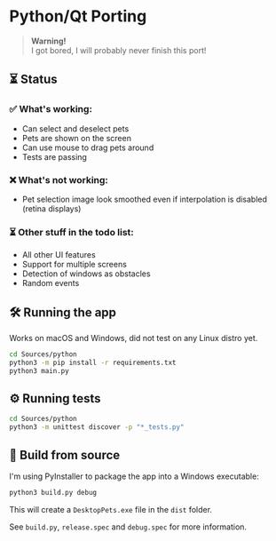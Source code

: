 # Python/Qt Porting

> **Warning!**<br>
> I got bored, I will probably never finish this port!

## ⏳ Status

### ✅ What's working:
* Can select and deselect pets
* Pets are shown on the screen
* Can use mouse to drag pets around
* Tests are passing

### ❌ What's not working:
* Pet selection image look smoothed even if interpolation is disabled (retina displays)

### ⏳ Other stuff in the todo list:
* All other UI features
* Support for multiple screens
* Detection of windows as obstacles
* Random events

## 🛠️ Running the app
Works on macOS and Windows, did not test on any Linux distro yet.
```bash
cd Sources/python
python3 -m pip install -r requirements.txt
python3 main.py
```

## ⚙️ Running tests
```bash
cd Sources/python
python3 -m unittest discover -p "*_tests.py"
```

## 🧱 Build from source
I'm using PyInstaller to package the app into a Windows executable:
```bash
python3 build.py debug
```
This will create a `DesktopPets.exe` file in the `dist` folder.

See `build.py`, `release.spec` and `debug.spec` for more information.